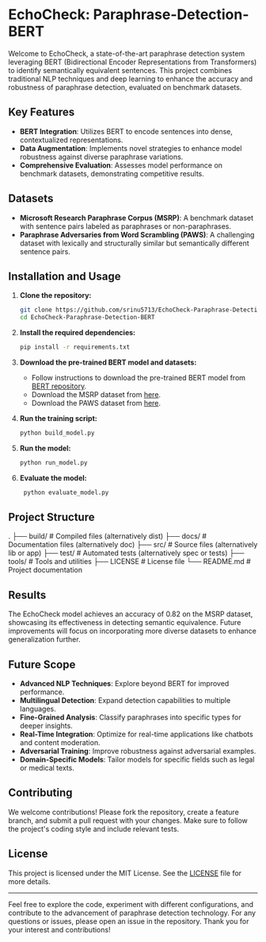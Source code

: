 # EchoCheck: Paraphrase-Detection-BERT

Welcome to EchoCheck, a state-of-the-art paraphrase detection system leveraging BERT (Bidirectional Encoder Representations from Transformers) to identify semantically equivalent sentences. This project combines traditional NLP techniques and deep learning to enhance the accuracy and robustness of paraphrase detection, evaluated on benchmark datasets.

## Key Features

- **BERT Integration**: Utilizes BERT to encode sentences into dense, contextualized representations.
- **Data Augmentation**: Implements novel strategies to enhance model robustness against diverse paraphrase variations.
- **Comprehensive Evaluation**: Assesses model performance on benchmark datasets, demonstrating competitive results.

## Datasets

- **Microsoft Research Paraphrase Corpus (MSRP)**: A benchmark dataset with sentence pairs labeled as paraphrases or non-paraphrases.
- **Paraphrase Adversaries from Word Scrambling (PAWS)**: A challenging dataset with lexically and structurally similar but semantically different sentence pairs.

## Installation and Usage

1. **Clone the repository:**
    ```sh
    git clone https://github.com/srinu5713/EchoCheck-Paraphrase-Detection-BERT.git
    cd EchoCheck-Paraphrase-Detection-BERT
    ```

2. **Install the required dependencies:**
    ```sh
    pip install -r requirements.txt
    ```

3. **Download the pre-trained BERT model and datasets:**
    - Follow instructions to download the pre-trained BERT model from [BERT repository](https://github.com/google-research/bert).
    - Download the MSRP dataset from [here](https://www.microsoft.com/en-us/download/details.aspx?id=52398).
    - Download the PAWS dataset from [here](https://github.com/google-research-datasets/paws).

4. **Run the training script:**
    ```sh
    python build_model.py

    ```
5. **Run the model:**
    ```sh
    python run_model.py
    ```

6. **Evaluate the model:**
   ```sh
    python evaluate_model.py
    ```

## Project Structure

.
├── build/ # Compiled files (alternatively dist)
├── docs/ # Documentation files (alternatively doc)
├── src/ # Source files (alternatively lib or app)
├── test/ # Automated tests (alternatively spec or tests)
├── tools/ # Tools and utilities
├── LICENSE # License file
└── README.md # Project documentation


## Results

The EchoCheck model achieves an accuracy of 0.82 on the MSRP dataset, showcasing its effectiveness in detecting semantic equivalence. Future improvements will focus on incorporating more diverse datasets to enhance generalization further.

## Future Scope

- **Advanced NLP Techniques**: Explore beyond BERT for improved performance.
- **Multilingual Detection**: Expand detection capabilities to multiple languages.
- **Fine-Grained Analysis**: Classify paraphrases into specific types for deeper insights.
- **Real-Time Integration**: Optimize for real-time applications like chatbots and content moderation.
- **Adversarial Training**: Improve robustness against adversarial examples.
- **Domain-Specific Models**: Tailor models for specific fields such as legal or medical texts.

## Contributing

We welcome contributions! Please fork the repository, create a feature branch, and submit a pull request with your changes. Make sure to follow the project's coding style and include relevant tests.

## License

This project is licensed under the MIT License. See the [LICENSE](LICENSE) file for more details.

---

Feel free to explore the code, experiment with different configurations, and contribute to the advancement of paraphrase detection technology. For any questions or issues, please open an issue in the repository. Thank you for your interest and contributions!

